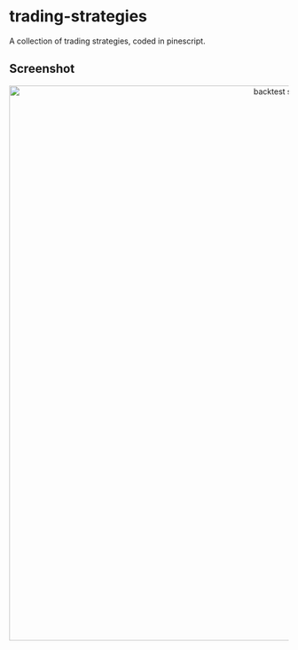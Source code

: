 # trading-strategies

A collection of trading strategies, coded in pinescript.

## Screenshot
<div align="center">
  <p>
    <a href="https://github.com/mr-s8/trading-strategy-ethereum/blob/main/images/trading_strat.png"><img src="https://github.com/mr-s8/trading-strategy-ethereum/blob/main/images/trading_strat.png" width="1000" alt="backtest screenshot" /></a>
  </p>
</div>

